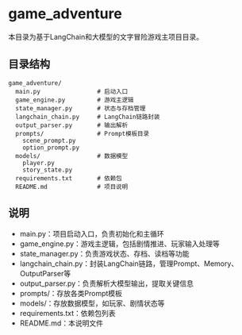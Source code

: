# game_adventure

本目录为基于LangChain和大模型的文字冒险游戏主项目目录。

## 目录结构

```
game_adventure/
  main.py                # 启动入口
  game_engine.py         # 游戏主逻辑
  state_manager.py       # 状态与存档管理
  langchain_chain.py     # LangChain链路封装
  output_parser.py       # 输出解析
  prompts/               # Prompt模板目录
    scene_prompt.py
    option_prompt.py
  models/                # 数据模型
    player.py
    story_state.py
  requirements.txt       # 依赖包
  README.md              # 项目说明
```

## 说明
- main.py：项目启动入口，负责初始化和主循环
- game_engine.py：游戏主逻辑，包括剧情推进、玩家输入处理等
- state_manager.py：负责游戏状态、存档、读档等功能
- langchain_chain.py：封装LangChain链路，管理Prompt、Memory、OutputParser等
- output_parser.py：负责解析大模型输出，提取关键信息
- prompts/：存放各类Prompt模板
- models/：存放数据模型，如玩家、剧情状态等
- requirements.txt：依赖包列表
- README.md：本说明文件 